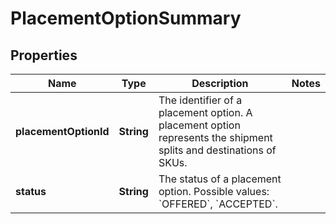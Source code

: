 
# PlacementOptionSummary

## Properties
Name | Type | Description | Notes
------------ | ------------- | ------------- | -------------
**placementOptionId** | **String** | The identifier of a placement option. A placement option represents the shipment splits and destinations of SKUs. | 
**status** | **String** | The status of a placement option. Possible values: &#x60;OFFERED&#x60;, &#x60;ACCEPTED&#x60;. | 



